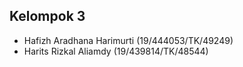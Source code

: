 ## Kelompok 3

* Hafizh Aradhana Harimurti (19/444053/TK/49249)
* Harits Rizkal Aliamdy (19/439814/TK/48544)
